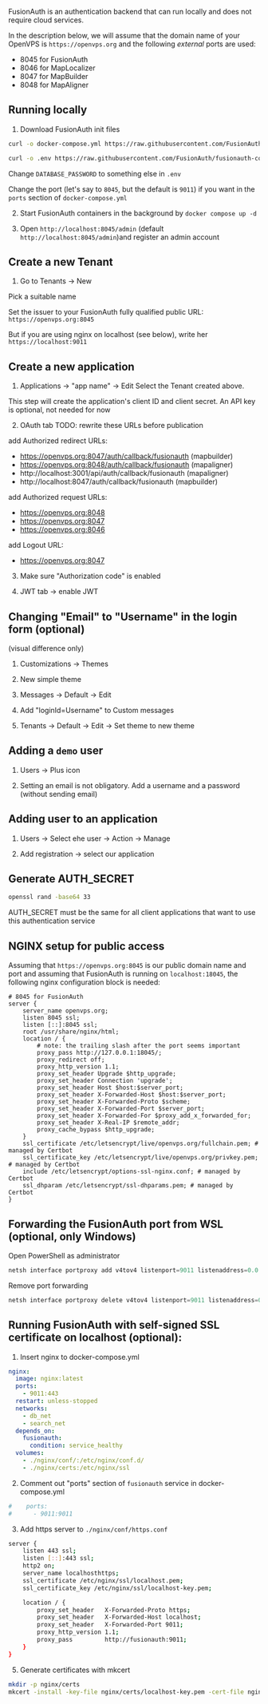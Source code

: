 FusionAuth is an authentication backend that can run locally and does not require cloud services.

In the description below, we will assume that the domain name of your OpenVPS is `https://openvps.org` and the following _external_ ports are used:
- 8045 for FusionAuth
- 8046 for MapLocalizer
- 8047 for MapBuilder
- 8048 for MapAligner


## Running locally

1. Download FusionAuth init files

```bash
curl -o docker-compose.yml https://raw.githubusercontent.com/FusionAuth/fusionauth-containers/main/docker/fusionauth/docker-compose.yml

curl -o .env https://raw.githubusercontent.com/FusionAuth/fusionauth-containers/main/docker/fusionauth/.env
```
Change `DATABASE_PASSWORD` to something else in `.env`

Change the port (let's say to `8045`, but the default is `9011`) if you want in the `ports` section of `docker-compose.yml`


2. Start FusionAuth containers in the background by `docker compose up -d`

3. Open `http://localhost:8045/admin` (default `http://localhost:8045/admin`)and register an admin account

## Create a new Tenant
1. Go to Tenants -> New

Pick a suitable name

Set the issuer to your FusionAuth fully qualified public URL: `https://openvps.org:8045`

But if you are using nginx on localhost (see below), write her `https://localhost:9011`


## Create a new application

1. Applications -> "app name" -> Edit
Select the Tenant created above.

This step will create the application's client ID and client secret.
An API key is optional, not needed for now

2. OAuth tab
TODO: rewrite these URLs before publication

add Authorized redirect URLs:
 - https://openvps.org:8047/auth/callback/fusionauth (mapbuilder)
 - https://openvps.org:8048/auth/callback/fusionauth (mapaligner)
 - http://localhost:3001/api/auth/callback/fusionauth (mapaligner)
 - http://localhost:8047/auth/callback/fusionauth (mapbuilder)

add Authorized request URLs:
 - https://openvps.org:8048
 - https://openvps.org:8047
 - https://openvps.org:8046

add Logout URL:
 - https://openvps.org:8047

3. Make sure "Authorization code" is enabled

4. JWT tab -> enable JWT

## Changing "Email" to "Username" in the login form (optional)

(visual difference only)

1. Customizations -> Themes

2. New simple theme

3. Messages -> Default -> Edit

4. Add "loginId=Username" to Custom messages

5. Tenants -> Default -> Edit -> Set theme to new theme


## Adding a `demo` user

1. Users ->  Plus icon

2. Setting an email is not obligatory. Add a username and a password (without sending email)


## Adding user to an application

1. Users -> Select ehe user -> Action -> Manage

2. Add registration -> select our application


## Generate AUTH_SECRET

```bash
openssl rand -base64 33
```

AUTH_SECRET must be the same for all client applications that want to use this authentication service




## NGINX setup for public access

Assuming that `https://openvps.org:8045` is our public domain name and port and assuming that FusionAuth is running on `localhost:18045`, the following nginx configuration block is needed:

```
# 8045 for FusionAuth
server {
    server_name openvps.org;
    listen 8045 ssl;
    listen [::]:8045 ssl;
    root /usr/share/nginx/html;
    location / {
        # note: the trailing slash after the port seems important
        proxy_pass http://127.0.0.1:18045/;
        proxy_redirect off;
        proxy_http_version 1.1;
        proxy_set_header Upgrade $http_upgrade;
        proxy_set_header Connection 'upgrade';
        proxy_set_header Host $host:$server_port;
        proxy_set_header X-Forwarded-Host $host:$server_port;
        proxy_set_header X-Forwarded-Proto $scheme;
        proxy_set_header X-Forwarded-Port $server_port;
        proxy_set_header X-Forwarded-For $proxy_add_x_forwarded_for;
        proxy_set_header X-Real-IP $remote_addr;
        proxy_cache_bypass $http_upgrade;
    }
    ssl_certificate /etc/letsencrypt/live/openvps.org/fullchain.pem; # managed by Certbot
    ssl_certificate_key /etc/letsencrypt/live/openvps.org/privkey.pem; # managed by Certbot
    include /etc/letsencrypt/options-ssl-nginx.conf; # managed by Certbot
    ssl_dhparam /etc/letsencrypt/ssl-dhparams.pem; # managed by Certbot
}
```


## Forwarding the FusionAuth port from WSL (optional, only Windows)

Open PowerShell as administrator

```powershell
netsh interface portproxy add v4tov4 listenport=9011 listenaddress=0.0.0.0 connectport=9011 connectaddress=172.28.210.6
```

Remove port forwarding

```powershell
netsh interface portproxy delete v4tov4 listenport=9011 listenaddress=0.0.0.0
```

## Running FusionAuth with self-signed SSL certificate on localhost (optional):

1. Insert nginx to docker-compose.yml

```yaml
nginx:
  image: nginx:latest
  ports:
    - 9011:443
  restart: unless-stopped
  networks:
    - db_net
    - search_net
  depends_on:
    fusionauth:
      condition: service_healthy
  volumes:
    - ./nginx/conf/:/etc/nginx/conf.d/
    - ./nginx/certs:/etc/nginx/ssl
```

2.  Comment out "ports" section of `fusionauth` service in docker-compose.yml

```yaml
#    ports:
#      - 9011:9011
```

3.  Add https server to `./nginx/conf/https.conf`

```bash
server {
    listen 443 ssl;
    listen [::]:443 ssl;
    http2 on;
    server_name localhosthttps;
    ssl_certificate /etc/nginx/ssl/localhost.pem;
    ssl_certificate_key /etc/nginx/ssl/localhost-key.pem;

    location / {
        proxy_set_header   X-Forwarded-Proto https;
        proxy_set_header   X-Forwarded-Host localhost;
        proxy_set_header   X-Forwarded-Port 9011;
        proxy_http_version 1.1;
        proxy_pass         http://fusionauth:9011;
    }
}
```

5. Generate certificates with mkcert

```bash
mkdir -p nginx/certs
mkcert -install -key-file nginx/certs/localhost-key.pem -cert-file nginx/certs/localhost.pem localhost
```
